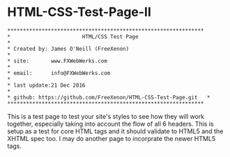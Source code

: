 # HTML-CSS-Test-Page-II
	***************************************************************
	*          				HTML/CSS Test Page		    			            *
	* Created by: James O'Neill (FreeXenon) 						          *
	* site:       www.FXWebWerks.com								              *
	* email: 	  info@FXWebWerks.com								                *
	* last update:21 Dec 2016			    					 	                *
	* github: https://github.com/FreeXenon/HTML-CSS-Test-Page.git	*
	***************************************************************
This is a test page to test your site's styles to see how they will work together, especially taking into account the flow of all 6 headers.
This is setup as a test for core HTML tags and it should validate to HTML5 and the XHTML spec too. 
I may do another page to incorprate the newer HTML5 tags.
